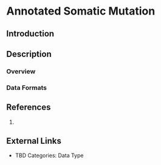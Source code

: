 # Annotated Somatic Mutation #
## Introduction ##
## Description ##
### Overview ###
### Data Formats ###
## References ##
1.
## External Links ##
* TBD
Categories: Data Type
